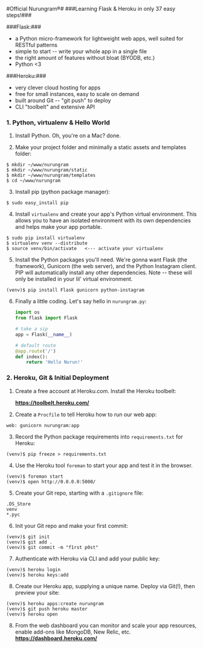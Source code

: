 #Official Nurungram®#
###Learning Flask & Heroku in only 37 easy steps!###

###Flask:###
- a Python micro-framework for lightweight web apps, well suited for RESTful patterns
- simple to start -- write your whole app in a single file
- the right amount of features without bloat (BYODB, etc.)
- Python <3

###Heroku:###
- very clever cloud hosting for apps
- free for small instances, easy to scale on demand
- built around Git -- "git push" to deploy
- CLI "toolbelt" and extensive API


### 1. Python, virtualenv & Hello World ###

1. Install Python. Oh, you're on a Mac? done.
	
2. Make your project folder and minimally a static assets and templates folder:
```
$ mkdir ~/www/nurungram
$ mkdir ~/www/nurungram/static
$ mkdir ~/www/nurungram/templates
$ cd ~/www/nurungram
```

3. Install pip (python package manager):
```
$ sudo easy_install pip
```

4. Install `virtualenv` and create your app's Python virtual environment. This allows you to have an isolated environment with its own dependencies and helps make your app portable.
```
$ sudo pip install virtualenv
$ virtualenv venv --distribute
$ source venv/bin/activate   <--- activate your virtualenv
```
	
5. Install the Python packages you'll need. We're gonna want Flask (the framework), Gunicorn (the web server), and the Python Instagram client. PIP will automatically install any other dependencies. Note -- these will only be installed in your lil' virtual environment.
```
(venv)$ pip install Flask gunicorn python-instagram
```

6. Finally a little coding. Let's say hello in `nurungram.py`:

	```python
	import os
	from flask import Flask

	# take a sip
	app = Flask(__name__)

	# default route
	@app.route('/')
	def index():
		return 'Hello Nurun!'
	```

### 2. Heroku, Git & Initial Deployment ###


1. Create a free account at Heroku.com. Install the Heroku toolbelt:

	**https://toolbelt.heroku.com/**

2. Create a `Procfile` to tell Heroku how to run our web app:
```
web: gunicorn nurungram:app
```
		
3. Record the Python package requirements into `requirements.txt` for Heroku:
```
(venv)$ pip freeze > requirements.txt
```

4. Use the Heroku tool `foreman` to start your app and test it in the browser.
```
(venv)$ foreman start 
(venv)$ open http://0.0.0.0:5000/
```
	
5. Create your Git repo, starting with a `.gitignore` file:
```
.DS_Store
venv
*.pyc
```
		
6. Init your Git repo and make your first commit:
```
(venv)$ git init
(venv)$ git add .
(venv)$ git commit -m "f1rst p0st"
```
	
7. Authenticate with Heroku via CLI and add your public key:
```
(venv)$ heroku login
(venv)$ heroku keys:add
```		

8. Create our Heroku app, supplying a unique name. Deploy via Git(!), then preview your site:
```
(venv)$ heroku apps:create nurungram
(venv)$ git push heroku master
(venv)$ heroku open
```

8. From the web dashboard you can monitor and scale your app resources, enable add-ons like MongoDB, New Relic, etc.
	**https://dashboard.heroku.com/**

